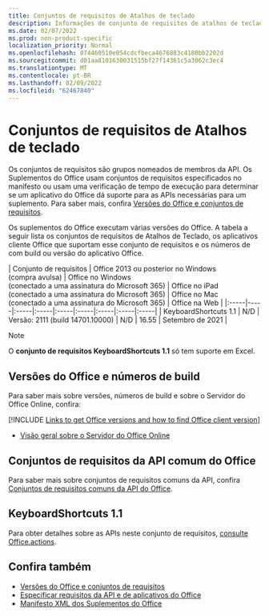```yaml
---
title: Conjuntos de requisitos de Atalhos de teclado
description: Informações de conjunto de requisitos de atalhos de teclado para Office de complementos.
ms.date: 02/07/2022
ms.prod: non-product-specific
localization_priority: Normal
ms.openlocfilehash: 074460510e054cdcfbeca4676883c4180bb2202d
ms.sourcegitcommit: d01aa8101630031515bf27f14361c5a3062c3ec4
ms.translationtype: MT
ms.contentlocale: pt-BR
ms.lasthandoff: 02/09/2022
ms.locfileid: "62467840"
---
```

# <a name="keyboard-shortcuts-requirement-sets"></a>Conjuntos de requisitos de Atalhos de teclado

Os conjuntos de requisitos são grupos nomeados de membros da API. Os Suplementos do Office usam conjuntos de requisitos especificados no manifesto ou usam uma verificação de tempo de execução para determinar se um aplicativo do Office dá suporte para as APIs necessárias para um suplemento. Para saber mais, confira [Versões do Office e conjuntos de requisitos](../../develop/office-versions-and-requirement-sets.md).

Os suplementos do Office executam várias versões do Office. A tabela a seguir lista os conjuntos de requisitos de Atalhos de Teclado, os aplicativos cliente Office que suportam esse conjunto de requisitos e os números de com build ou versão do aplicativo Office.

|  Conjunto de requisitos  | Office 2013 ou posterior no Windows<br>(compra avulsa) | Office no Windows<br>(conectado a uma assinatura do Microsoft 365) |  Office no iPad<br>(conectado a uma assinatura do Microsoft 365)  |  Office no Mac<br>(conectado a uma assinatura do Microsoft 365)  | Office na Web  |
|:-----|-----|:-----|:-----|:-----|:-----|:-----|:-----|:-----|
| KeyboardShortcuts 1.1  | N/D | Versão: 2111 (build 14701.10000) | N/D | 16.55 | Setembro de 2021 |

> [!NOTE]
> O **conjunto de requisitos KeyboardShortcuts 1.1** só tem suporte em Excel.

## <a name="office-versions-and-build-numbers"></a>Versões do Office e números de build

Para saber mais sobre versões, números de build e sobre o Servidor do Office Online, confira:

[!INCLUDE [Links to get Office versions and how to find Office client version](../../includes/links-get-office-versions-builds.md)]
- [Visão geral sobre o Servidor do Office Online](/officeonlineserver/office-online-server-overview)

## <a name="office-common-api-requirement-sets"></a>Conjuntos de requisitos da API comum do Office

Para saber mais sobre conjuntos de requisitos comuns da API, confira [Conjuntos de requisitos comuns da API do Office](office-add-in-requirement-sets.md).

## <a name="keyboardshortcuts-11"></a>KeyboardShortcuts 1.1

Para obter detalhes sobre as APIs neste conjunto de requisitos, [consulte Office.actions](/javascript/api/office/office.actions).

## <a name="see-also"></a>Confira também

- [Versões do Office e conjuntos de requisitos](../../develop/office-versions-and-requirement-sets.md)
- [Especificar requisitos da API e de aplicativos do Office](../../develop/specify-office-hosts-and-api-requirements.md)
- [Manifesto XML dos Suplementos do Office](../../develop/add-in-manifests.md)
